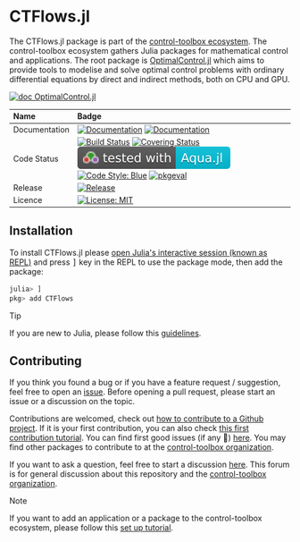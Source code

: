 # CTFlows.jl

[ci-img]: https://github.com/control-toolbox/CTFlows.jl/actions/workflows/CI.yml/badge.svg?branch=main
[ci-url]: https://github.com/control-toolbox/CTFlows.jl/actions/workflows/CI.yml?query=branch%3Amain

[co-img]: https://codecov.io/gh/control-toolbox/CTFlows.jl/branch/main/graph/badge.svg?token=YM5YQQUSO3
[co-url]: https://codecov.io/gh/control-toolbox/CTFlows.jl

[doc-dev-img]: https://img.shields.io/badge/docs-dev-8A2BE2.svg
[doc-dev-url]: https://control-toolbox.org/CTFlows.jl/dev/

[doc-stable-img]: https://img.shields.io/badge/docs-stable-blue.svg
[doc-stable-url]: https://control-toolbox.org/CTFlows.jl/stable/

[release-img]: https://img.shields.io/github/v/release/control-toolbox/CTFlows.jl.svg
[release-url]: https://github.com/control-toolbox/CTFlows.jl/releases

[pkg-eval-img]: https://img.shields.io/badge/Julia-package-purple
[pkg-eval-url]: https://juliahub.com/ui/Packages/General/CTFlows

[deps-img]: https://juliahub.com/docs/General/CTFlows/stable/deps.svg
[deps-url]: https://juliahub.com/ui/Packages/General/CTFlows?t=2

[licence-img]: https://img.shields.io/badge/License-MIT-yellow.svg
[licence-url]: https://github.com/control-toolbox/CTFlows.jl/blob/master/LICENSE

[aqua-img]: https://raw.githubusercontent.com/JuliaTesting/Aqua.jl/master/badge.svg
[aqua-url]: https://github.com/JuliaTesting/Aqua.jl

[blue-img]: https://img.shields.io/badge/code%20style-blue-4495d1.svg
[blue-url]: https://github.com/JuliaDiff/BlueStyle

The CTFlows.jl package is part of the [control-toolbox ecosystem](https://github.com/control-toolbox).
The control-toolbox ecosystem gathers Julia packages for mathematical control and applications. The root package is [OptimalControl.jl](https://github.com/control-toolbox/OptimalControl.jl) which aims to provide tools to modelise and solve optimal control problems with ordinary differential equations by direct and indirect methods, both on CPU and GPU. 

[![doc OptimalControl.jl](https://img.shields.io/badge/Documentation-OptimalControl.jl-blue)](http://control-toolbox.org/OptimalControl.jl)

| **Name**          | **Badge**         |
:-------------------|:------------------|
| Documentation     | [![Documentation][doc-stable-img]][doc-stable-url] [![Documentation][doc-dev-img]][doc-dev-url]                   | 
| Code Status       | [![Build Status][ci-img]][ci-url] [![Covering Status][co-img]][co-url] [![Aqua.jl][aqua-img]][aqua-url] [![Code Style: Blue][blue-img]][blue-url] [![pkgeval][pkg-eval-img]][pkg-eval-url] |
| Release           | [![Release][release-img]][release-url]        |
| Licence           | [![License: MIT][licence-img]][licence-url]   |

## Installation

To install CTFlows.jl please 
<a href="https://docs.julialang.org/en/v1/manual/getting-started/">open Julia's interactive session (known as REPL)</a> 
and press <kbd>]</kbd> key in the REPL to use the package mode, then add the package:

```julia
julia> ]
pkg> add CTFlows
```

> [!TIP]
> If you are new to Julia, please follow this [guidelines](https://github.com/orgs/control-toolbox/discussions/64).

## Contributing

[issue-url]: https://github.com/control-toolbox/CTFlows.jl/issues
[first-good-issue-url]: https://github.com/control-toolbox/CTFlows.jl/contribute

If you think you found a bug or if you have a feature request / suggestion, feel free to open an [issue][issue-url].
Before opening a pull request, please start an issue or a discussion on the topic. 

Contributions are welcomed, check out [how to contribute to a Github project](https://docs.github.com/en/get-started/exploring-projects-on-github/contributing-to-a-project). 
If it is your first contribution, you can also check [this first contribution tutorial](https://github.com/firstcontributions/first-contributions).
You can find first good issues (if any 🙂) [here][first-good-issue-url]. You may find other packages to contribute to at the [control-toolbox organization](https://github.com/control-toolbox).

If you want to ask a question, feel free to start a discussion [here](https://github.com/orgs/control-toolbox/discussions). This forum is for general discussion about this repository and the [control-toolbox organization](https://github.com/control-toolbox).

>[!NOTE]
> If you want to add an application or a package to the control-toolbox ecosystem, please follow this [set up tutorial](https://github.com/control-toolbox/CTApp.jl/discussions/9).
